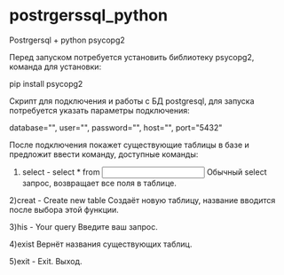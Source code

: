 # postrgerssql_python

Postrgersql + python psycopg2

Перед запуском потребуется установить библиотеку psycopg2, команда для установки:

pip install psycopg2

Скрипт для подключения и работы с БД postgresql, для запуска потребуется указать параметры подключения:

database="", 
user="", 
password="", 
host="", 
port="5432"

После подключения покажет существующие таблицы в базе и предложит ввести команду, доступные команды:

1) select - select * from <Input table name>
Обычный select запрос, возвращает все поля в таблице.  

2)creat - Create new table
Создаёт новую таблицу, название вводится после выбора этой функции.

3)his - Your query
Введите ваш запрос.

4)exist 
Вернёт названия существующих таблиц.

5)exit - Exit.
Выход.
